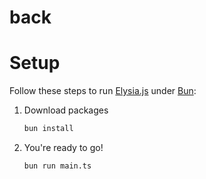 # back

# Setup

Follow these steps to run [Elysia.js](https://elysiajs.com) under [Bun](https://bun.sh):

1. Download packages
   ```bash
   bun install
   ```
2. You're ready to go!
   ```bash
   bun run main.ts
   ```

